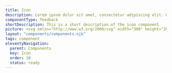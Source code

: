 ```yaml
---
title: Icon
description: Lorem ipsum dolor sit amet, consectetur adipiscing elit. Ut et massa mi. Aliquam in hendrerit urna.
componentType: feedback
shortDescription: This is a short description of the icon component
picture: <svg xmlns="http://www.w3.org/2000/svg" width="300" height="200" fill="none"><path fill="#222" d="M126.125 87h-6.813l1.063.8125c.375.3125.625.75.625 1.1875 0 .5-.25.9375-.625 1.25l-.438.3125c-.625.4375-1 1.1875-1 1.9375v5.6875c0 .6875.313 1.25.813 1.625l.125.125c.625.4375 1.5.4375 2.062-.0625l3.125-2.25c.688-.5 1.625-.3125 2.125.3125.5.6875.313 1.625-.312 2.1255l-3.125 2.25-3.375 2.437c-.438.375-.813.813-1.063 1.25h-3.187c.375-1.375 1.125-2.562 2.25-3.5-.063-.062-.125-.125-.25-.125l-.063-.125c-1.312-.937-2.125-2.4375-2.125-4.0625L116 92.5c0-1.25.375-2.375 1.125-3.375-.75-.5625-1.125-1.375-1.125-2.25 0-1.5625 1.25-2.875 2.812-2.875h7.313C132.687 84 138 89.3125 138 95.875c0 .6875-.063 1.375-.188 2.0625L136.375 106h-3.063l1.5-8.5625c.125-.5625.188-1.0625.188-1.5625C135 91 131 87 126.125 87Zm-8.813 24-1.062 2h19.437l-1.062-2h-17.313ZM137 109.125l1.687 3.187c.188.375.313.75.313 1.188 0 1.375-1.188 2.5-2.563 2.5H115.5c-1.375 0-2.5-1.125-2.5-2.5 0-.438.062-.813.25-1.188l1.687-3.187c.313-.687 1-1.125 1.75-1.125h18.563c.75 0 1.437.438 1.75 1.125ZM122.75 92c.687 0 1.25.5625 1.25 1.25 0 .75-.563 1.25-1.25 1.25-.75 0-1.25-.5-1.25-1.25 0-.6875.5-1.25 1.25-1.25ZM166 87l-1.375-.625c-.375-.1875-.625-.625-.625-1.125 0-.6875.5-1.25 1.187-1.25H174c6.625 0 12 5.375 12 12v.9375c0 .75-.063 1.4375-.25 2.125L184 109h-20c0-1.25.562-2.375 1.625-3.125l8-5.437c.687-.438.687-1.3755.062-1.8755-.437-.3125-1-.3125-1.437 0l-3.063 2.3125c-.125.125-.312.188-.437.25l-.25.125c-.938.5-2.063.438-3-.187l-.625-.438c-.563-.375-.875-1-.875-1.6875v-8.25c0-1.0625.375-2.0625 1.125-2.8125L166 87Zm1.5 4.25c0 .75.5 1.25 1.25 1.25.687 0 1.25-.5 1.25-1.25 0-.6875-.563-1.25-1.25-1.25-.75 0-1.25.5625-1.25 1.25Zm-6.125 22.375L164 111h20l2.562 2.625c.25.25.438.625.438 1 0 .75-.688 1.375-1.438 1.375h-23.187c-.75 0-1.375-.625-1.375-1.375 0-.375.125-.75.375-1Z"/></svg>
layout: "components/components.njk"
tags: component
eleventyNavigation:
  parent: Components
  key: Icon
  order: 10
  status: ready
---
```

